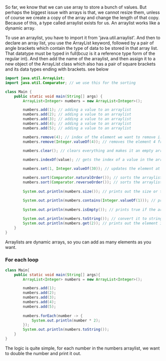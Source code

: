 So far, we know that we can use array to store a bunch of values. But perhaps the biggest issue with arrays is that, we cannot resize them, unless of course we create a copy of the array and change the length of that copy. Because of this, a type called arraylist exists for us. An arraylist works like a dynamic array.

To use an arraylist, you have to import it from 'java.util.arraylist'. And then to declare an array list, you use the ArrayList keyword, followed by a pair of angle brackets which contain the type of data to be stored in that array list. That datatype must be typed in full(bcuz is it a reference type form of the regular int). And then add the name of the arraylist, and then assign it to a new object of the ArrayList class which also has a pair of square brackets and its data types ending with brackets. see below

```java
import java.util.ArrayList;
import java.util.Comparator; // we use this for the sorting

class Main {
    public static void main(String[] args) {
        ArrayList<Integer> numbers = new ArrayList<Integer>();

        numbers.add(1); // adding a value to an arraylist
        numbers.add(2); // adding a value to an arraylist
        numbers.add(3); // adding a value to an arraylist
        numbers.add(4); // adding a value to an arraylist
        numbers.add(5); // adding a value to an arraylist

        numbers.remove(4); // index of the element we want to remove i.e 4
        numbers.remove(Integer.valueOf(4)); // removes the element 4 from the arraylist

        numbers.clear(); // clears everything and makes it an empty arraylist
        
        numbers.indexOf(value); // gets the index of a value in the arraylist

        numbers.set(1, Integer.valueOf(30)); // updates the element at index one with 30

        numbers.sort(Comparator.naturalOrder()); // sorts the arraylist in ascending order
        numbers.sort(Comparator.reverseOrder()); // sorts the arraylist in descending order
        
        System.out.println(numbers.size()); // prints out the size or the length of the arraylist
        
        System.out.println(numbers.contains(Integer.valueOf(1))); // prints true if the arraylist contains the integer 1
        
        System.out.println(numbers.isEmpty()); // prints true if the arraylist is empty

        System.out.println(numbers.toString()); // convert it to string to print it out
        System.out.println(numbers.get(2)); // prints out the element in the arraylist at index 2 
    }
}
```
Arraylists are dynamic arrays, so you can add as many elements as you want.


### For each loop
```java
class Main{
    public static void main(String[] args){
        ArrayList<Integer> numbers = new ArrayList<Integer>();

        numbers.add(1);
        numbers.add(2);
        numbers.add(3);
        numbers.add(4);
        numbers.add(5);
        
        numbers.forEach(number -> {
            System.out.println(number * 2);
        });
        System.out.println(numbers.toString());
    }
}
```
The logic is quite simple, for each number in the numbers arraylist, we want to double the number and print it out.